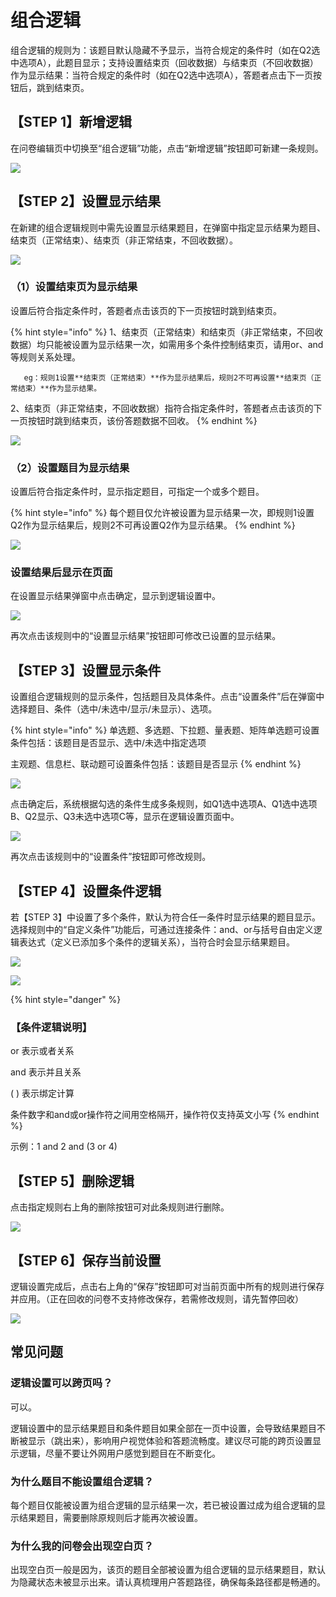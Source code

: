 # 组合逻辑

组合逻辑的规则为：该题目默认隐藏不予显示，当符合规定的条件时（如在Q2选中选项A），此题目显示；支持设置结束页（回收数据）与结束页（不回收数据）作为显示结果：当符合规定的条件时（如在Q2选中选项A），答题者点击下一页按钮后，跳到结束页。

## 【STEP 1】新增逻辑

在问卷编辑页中切换至“组合逻辑”功能，点击“新增逻辑”按钮即可新建一条规则。

![](../../.gitbook/assets/image%20%2836%29.png)

## 【STEP 2】设置显示结果

在新建的组合逻辑规则中需先设置显示结果题目，在弹窗中指定显示结果为题目、结束页（正常结束）、结束页（非正常结束，不回收数据）。

![](../../.gitbook/assets/image%20%28139%29.png)

### （1）设置结束页为显示结果

设置后符合指定条件时，答题者点击该页的下一页按钮时跳到结束页。

{% hint style="info" %}
1、结束页（正常结束）和结束页（非正常结束，不回收数据）均只能被设置为显示结果一次，如需用多个条件控制结束页，请用or、and等规则关系处理。  

       eg：规则1设置**结束页（正常结束）**作为显示结果后，规则2不可再设置**结束页（正常结束）**作为显示结果。

2、结束页（非正常结束，不回收数据）指符合指定条件时，答题者点击该页的下一页按钮时跳到结束页，该份答题数据不回收。
{% endhint %}

![](../../.gitbook/assets/image%20%2870%29.png)

### （2）设置题目为显示结果

设置后符合指定条件时，显示指定题目，可指定一个或多个题目。

{% hint style="info" %}
每个题目仅允许被设置为显示结果一次，即规则1设置Q2作为显示结果后，规则2不可再设置Q2作为显示结果。
{% endhint %}

![](../../.gitbook/assets/image%20%28245%29.png)

### 设置结果后显示在页面

在设置显示结果弹窗中点击确定，显示到逻辑设置中。

![](../../.gitbook/assets/image%20%28144%29.png)

再次点击该规则中的“设置显示结果”按钮即可修改已设置的显示结果。

## 【STEP 3】设置显示条件

设置组合逻辑规则的显示条件，包括题目及具体条件。点击“设置条件”后在弹窗中选择题目、条件（选中/未选中/显示/未显示）、选项。

{% hint style="info" %}
单选题、多选题、下拉题、量表题、矩阵单选题可设置条件包括：该题目是否显示、选中/未选中指定选项

主观题、信息栏、联动题可设置条件包括：该题目是否显示
{% endhint %}

![](../../.gitbook/assets/image%20%28299%29.png)

点击确定后，系统根据勾选的条件生成多条规则，如Q1选中选项A、Q1选中选项B、Q2显示、Q3未选中选项C等，显示在逻辑设置页面中。

![](../../.gitbook/assets/image%20%28222%29.png)

再次点击该规则中的“设置条件”按钮即可修改规则。

## 【STEP 4】设置条件逻辑

若【STEP 3】中设置了多个条件，默认为符合任一条件时显示结果的题目显示。选择规则中的“自定义条件”功能后，可通过连接条件：and、or与括号自由定义逻辑表达式（定义已添加多个条件的逻辑关系），当符合时会显示结果题目。

![](../../.gitbook/assets/image%20%28328%29.png)

![](../../.gitbook/assets/image%20%28255%29.png)

{% hint style="danger" %}
### 【条件逻辑说明】

or 表示或者关系 

and 表示并且关系 

\( \) 表示绑定计算

条件数字和and或or操作符之间用空格隔开，操作符仅支持英文小写
{% endhint %}

示例：1 and 2 and \(3 or 4\) 

## 【STEP 5】删除逻辑

点击指定规则右上角的删除按钮可对此条规则进行删除。

![](../../.gitbook/assets/image%20%2837%29.png)

## 【STEP 6】保存当前设置

逻辑设置完成后，点击右上角的“保存”按钮即可对当前页面中所有的规则进行保存并应用。（正在回收的问卷不支持修改保存，若需修改规则，请先暂停回收）

![](../../.gitbook/assets/image%20%2810%29.png)

## 常见问题

### 逻辑设置可以跨页吗？

可以。

逻辑设置中的显示结果题目和条件题目如果全部在一页中设置，会导致结果题目不断被显示（跳出来），影响用户视觉体验和答题流畅度。建议尽可能的跨页设置显示逻辑，尽量不要让外网用户感觉到题目在不断变化。



### 为什么题目不能设置组合逻辑？

每个题目仅能被设置为组合逻辑的显示结果一次，若已被设置过成为组合逻辑的显示结果题目，需要删除原规则后才能再次被设置。



### 为什么我的问卷会出现空白页？

出现空白页一般是因为，该页的题目全部被设置为组合逻辑的显示结果题目，默认为隐藏状态未被显示出来。请认真梳理用户答题路径，确保每条路径都是畅通的。





